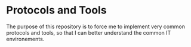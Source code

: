 # Protocols and Tools

The purpose of this repository is to force me to implement very common protocols and tools, so that I can better understand the common IT environements. 